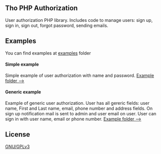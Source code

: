 Tho PHP Authorization
-------

User authorization PHP library. Includes code to manage users: sign up, sign in, sign out, forgot password, sending emails.

## Examples

You can find examples at [examples](examples) folder

#### Simple example

Simple example of user authorization with name and password.
[Example folder -->](examples/simple)

#### Generic example

Example of generic user authorization.
User has all gereric fields: user name, First and Last name, email, phone number and address fields.
On sign up notification mail is sent to admin and user email on user.
User can sign in with user name, email or phone number.
[Example folder -->](examples/generic)

## License

[GNU/GPLv3](LICENSE)